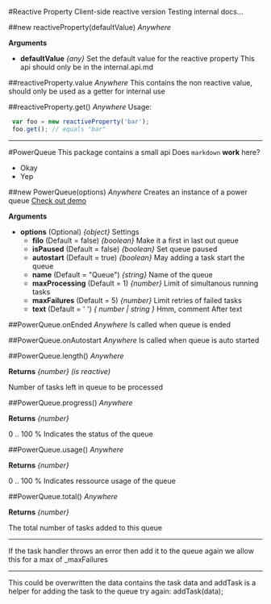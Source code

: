 #Reactive Property
Client-side reactive version
Testing internal docs...

##new reactiveProperty(defaultValue)    *Anywhere*

__Arguments__

* __defaultValue__  *{any}*
Set the default value for the reactive property
This api should only be in the internal.api.md

##reactiveProperty.value    *Anywhere*
This contains the non reactive value, should only be used as a getter for
internal use

##reactiveProperty.get()    *Anywhere*
Usage:
```js
 var foo = new reactiveProperty('bar');
 foo.get(); // equals "bar"
```


---
#PowerQueue
This package contains a small api
Does `markdown` __work__ here?
* Okay
* Yep

##new PowerQueue(options)    *Anywhere*
Creates an instance of a power queue 
[Check out demo](http://power-queue-test.meteor.com/)

__Arguments__

* __options__  (Optional)  *{object}*
Settings
  * __filo__  (Default = false)  *{boolean}*
Make it a first in last out queue
  * __isPaused__  (Default = false)  *{boolean}*
Set queue paused
  * __autostart__  (Default = true)  *{boolean}*
May adding a task start the queue
  * __name__  (Default = "Queue")  *{string}*
Name of the queue
  * __maxProcessing__  (Default = 1)  *{number}*
Limit of simultanous running tasks
  * __maxFailures__  (Default = 5)  *{number}*
Limit retries of failed tasks
  * __text__  (Default = ' ')  *{ number | string }*
Hmm, comment
After text

##PowerQueue.onEnded    *Anywhere*
Is called when queue is ended

##PowerQueue.onAutostart    *Anywhere*
Is called when queue is auto started

##PowerQueue.length()    *Anywhere*

__Returns__  *{number}*  *(is reactive)*

Number of tasks left in queue to be processed

##PowerQueue.progress()    *Anywhere*

__Returns__  *{number}*

0 .. 100 % Indicates the status of the queue

##PowerQueue.usage()    *Anywhere*

__Returns__  *{number}*

0 .. 100 % Indicates ressource usage of the queue

##PowerQueue.total()    *Anywhere*

__Returns__  *{number}*

The total number of tasks added to this queue

---
If the task handler throws an error then add it to the queue again
we allow this for a max of _maxFailures

---
This could be overwritten the data contains the task data and addTask
is a helper for adding the task to the queue
try again: addTask(data);
